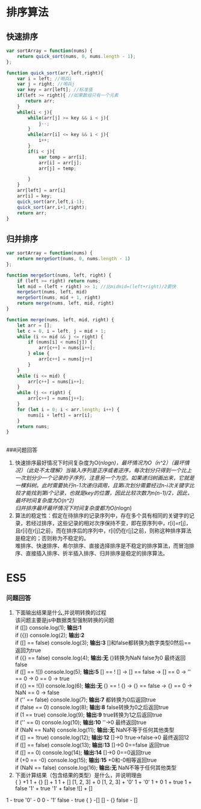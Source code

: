 # 排序算法  

## 快速排序

```js
var sortArray = function(nums) {
    return quick_sort(nums, 0, nums.length - 1);
};

function quick_sort(arr,left,right){
	var i = left; //哨兵i
	var j = right; //哨兵j
	var key = arr[left]; //标准值
	if(left >= right){ //如果数组只有一个元素
	   return arr;
	}
	while(i < j){
		while(arr[j] >= key && i < j){ 
			j--;
		}
		while(arr[i] <= key && i < j){   
			i++;
		}
		if(i < j){ 
			var temp = arr[i];
			arr[i] = arr[j];
			arr[j] = temp;

		}
	}
	arr[left] = arr[i] 
	arr[i] = key;
    quick_sort(arr,left,i-1);
	quick_sort(arr,i+1,right);
    return arr;
}  
```

## 归并排序  

```js
var sortArray = function(nums) {
    return mergeSort(nums, 0, nums.length - 1)
};

function mergeSort(nums, left, right) {
    if (left >= right) return nums;
    let mid = (left + right) >> 1; //比midmid=(left+right)/2要快
    mergeSort(nums, left, mid)
    mergeSort(nums, mid + 1, right)
    return merge(nums, left, mid, right)
}

function merge(nums, left, mid, right) {
    let arr = [];
    let c = 0, i = left, j = mid + 1;
    while (i <= mid && j <= right) {
        if (nums[i] < nums[j]) {
            arr[c++] = nums[i++];
        } else {
            arr[c++] = nums[j++]
        }
    }
    while (i <= mid) {
        arr[c++] = nums[i++];
    }
    while (j <= right) {
        arr[c++] = nums[j++];
    }
    for (let i = 0; i < arr.length; i++) {
        nums[i + left] = arr[i];
    }
    return nums;
}
	
```

###问题回答

1. 快速排序最好情况下时间复杂度为O(n*logn)，最坏情况为O（n^2）（最坏情况）（此处不太理解）当输入序列是正序或者逆序，每次划分只得到一个比上一次划分少一个记录的子序列，注意另一个为空。如果递归树画出来，它就是一棵斜树。此时需要执行n-1次递归调用，且第i次划分需要经过n-i次关键字比较才能找到第i个记录，也就是key的位置，因此比较次数为n(n-1)/2，因此，最坏时间复杂度为O(n^2)  
归并排序最坏最坏情况下时间复杂度都为O(n*logn)
2. 算法的稳定性：假定在待排序的记录序列中，存在多个具有相同的关键字的记录，若经过排序，这些记录的相对次序保持不变，即在原序列中，r[i]=r[j]，且r[i]在r[j]之前，而在排序后的序列中，r[i]仍在r[j]之前，则称这种排序算法是稳定的；否则称为不稳定的。  
堆排序、快速排序、希尔排序、直接选择排序是不稳定的排序算法，而冒泡排序、直接插入排序、折半插入排序、归并排序是稳定的排序算法。

# ES5

### 问题回答

1. 下面输出结果是什么,并说明转换的过程  
该问题主要是js中数据类型强制转换的问题    
if ([]) console.log(1); **输出:1**   
if ({}) console.log(2); **输出:2**  
if ([] == false) console.log(3); **输出:3** []和false都转换为数字类型0然后== 返回为true  
if ({} == false) console.log(4); **输出:无** {}转换为NaN false为0 最终返回false  
if ([] == ![]) console.log(5); **输出:5** [] == ! []   ->   [] == false  ->  [] == 0  ->   '' == 0   ->  0 == 0   ->  true  
if ({} == !{}) console.log(6); **输出:无** {} == ! {}   ->   {} == false  ->  {} == 0  ->   NaN == 0    ->  false  
if ('' == false) console.log(7); **输出:7** 都转换为0后返回true  
if (false == 0) console.log(8); **输出:8** false转换为0之后返回true  
if (1 == true) console.log(9); **输出:9** true转换为1之后返回true  
if ('' == 0) console.log(10); **输出:10** ''->0 最终返回true  
if (NaN == NaN) console.log(11); **输出:无** NaN不等于任何其他类型  
if ([] == !true) console.log(12); **输出:12** []->0 !true->false->0 最终返回12  
if ([] == false) console.log(13); **输出:13** []->0 0==false 返回true  
if ([] == 0) console.log(14); **输出:14** []->0 0==0返回true  
if (+0 == -0) console.log(15); **输出:15** +0和-0相等返回true  
if (NaN == false) console.log(16); **输出:无** NaN不等于任何其他类型  
2. 下面计算结果（包含结果的类型）是什么，并说明理由  
{ } +1
1 + {}
[] + 1
1 + []
[1, 2, 3] + 0
[1, 2, 3] + '0'
1 + '0'
1 + 0
1 + true
1 + false
'1' + true
'1' + false
![] + []

1 - true
'0' - 0
0 - '1'
false - true
{ } -[]
[] - {}
false - []